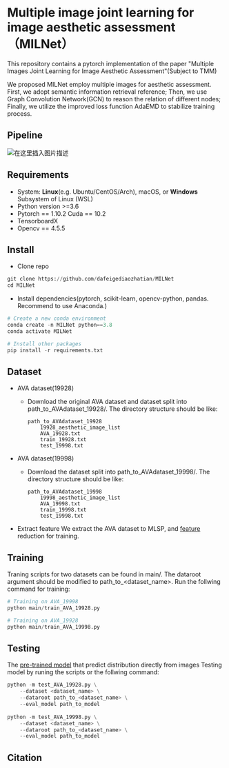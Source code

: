 # Multiple image joint learning for image aesthetic assessment（MILNet）

This repository contains a pytorch implementation of the paper "Multiple Images Joint Learning for Image Aesthetic Assessment"(Subject to TMM)

We proposed MILNet employ multiple images for aesthetic assessment. First, we adopt semantic information retrieval reference; Then, we use Graph Convolution Network(GCN) to reason the relation of different nodes; Finally, we utilize the improved loss function AdaEMD to stabilize training process.

## Pipeline
![在这里插入图片描述](https://img-blog.csdnimg.cn/0005050d73b4459284644d4d7c232379.png?x-oss-process=image/watermark,type_d3F5LXplbmhlaQ,shadow_50,text_Q1NETiBAaGVsbG93b3JsZF9GbHk=,size_20,color_FFFFFF,t_70,g_se,x_16#pic_center)


## Requirements
- System: **Linux**(e.g. Ubuntu/CentOS/Arch), macOS, or **Windows** Subsystem of Linux (WSL)
- Python version >=3.6
- Pytorch == 1.10.2 Cuda == 10.2 
- TensorboardX
- Opencv == 4.5.5

## Install
- Clone repo
```python
git clone https://github.com/dafeigediaozhatian/MILNet
cd MILNet
```

- Install dependencies(pytorch, scikit-learn, opencv-python, pandas. Recommend to use Anaconda.)
```python
# Create a new conda environment
conda create -n MILNet python==3.8
conda activate MILNet

# Install other packages
pip install -r requirements.txt
```


## Dataset
- AVA dataset(19928)
  - Download the original AVA dataset and dataset split into path_to_AVAdataset_19928/. The directory structure should be like:
	```
	path_to_AVAdataset_19928
		19928_aesthetic_image_list
		AVA_19928.txt
		train_19928.txt
		test_19998.txt
	```

- AVA dataset(19998)
   - Download the dataset split into path_to_AVAdataset_19998/. The directory structure should be like:
		```
		path_to_AVAdataset_19998
			19998_aesthetic_image_list
			AVA_19998.txt
			train_19998.txt
			test_19998.txt
		```
- Extract feature
We extract the AVA dataset to MLSP, and [feature]() reduction for training. 



## Training
Traning scripts for two datasets can be found in main/. The dataroot argument should be modified to path_to_<dataset_name>. Run the follwing command for training:
```python
# Training on AVA_19998
python main/train_AVA_19928.py

# Training on AVA_19928
python main/train_AVA_19998.py
```



## Testing
The [pre-trained model]() that predict distribution directly from images
Testing model by runing the scripts or the follwing command:
```python
python -m test_AVA_19928.py \
    --dataset <dataset_name> \
    --dataroot path_to_<dataset_name> \
    --eval_model path_to_model
    
python -m test_AVA_19998.py \
    --dataset <dataset_name> \
    --dataroot path_to_<dataset_name> \
    --eval_model path_to_model
```


## Citation
